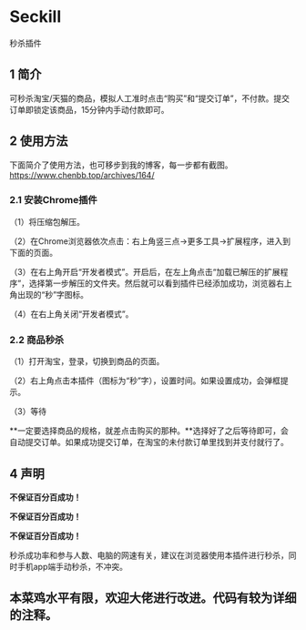 # Seckill
秒杀插件
## 1 简介
可秒杀淘宝/天猫的商品，模拟人工准时点击“购买”和“提交订单”，不付款。提交订单即锁定该商品，15分钟内手动付款即可。
## 2 使用方法
下面简介了使用方法，也可移步到我的博客，每一步都有截图。
https://www.chenbb.top/archives/164/
### 2.1 安装Chrome插件
（1）将压缩包解压。

（2）在Chrome浏览器依次点击：右上角竖三点->更多工具->扩展程序，进入到下面的页面。

（3）在右上角开启“开发者模式”。开启后，在左上角点击“加载已解压的扩展程序”，选择第一步解压的文件夹。然后就可以看到插件已经添加成功，浏览器右上角出现的“秒”字图标。

（4）在右上角关闭“开发者模式”。

### 2.2 商品秒杀
（1）打开淘宝，登录，切换到商品的页面。

（2）右上角点击本插件（图标为“秒”字），设置时间。如果设置成功，会弹框提示。

（3）等待

**一定要选择商品的规格，就差点击购买的那种。**选择好了之后等待即可，会自动提交订单。如果成功提交订单，在淘宝的未付款订单里找到并支付就行了。


## 4 声明
**不保证百分百成功！**

**不保证百分百成功！**

**不保证百分百成功！**

秒杀成功率和参与人数、电脑的网速有关，建议在浏览器使用本插件进行秒杀，同时手机app端手动秒杀，不冲突。


## 本菜鸡水平有限，欢迎大佬进行改进。代码有较为详细的注释。
